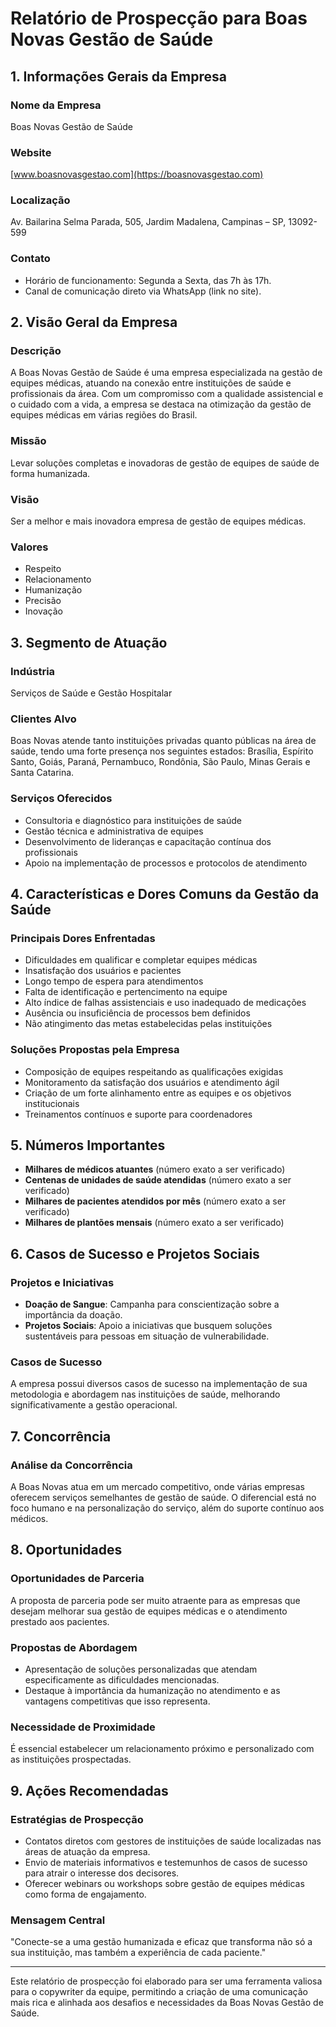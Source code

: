 # Relatório de Prospecção para Boas Novas Gestão de Saúde

## 1. Informações Gerais da Empresa

### Nome da Empresa
Boas Novas Gestão de Saúde

### Website
[www.boasnovasgestao.com](https://boasnovasgestao.com)

### Localização
Av. Bailarina Selma Parada, 505, Jardim Madalena, Campinas – SP, 13092-599

### Contato
- Horário de funcionamento: Segunda a Sexta, das 7h às 17h.
- Canal de comunicação direto via WhatsApp (link no site).

## 2. Visão Geral da Empresa

### Descrição
A Boas Novas Gestão de Saúde é uma empresa especializada na gestão de equipes médicas, atuando na conexão entre instituições de saúde e profissionais da área. Com um compromisso com a qualidade assistencial e o cuidado com a vida, a empresa se destaca na otimização da gestão de equipes médicas em várias regiões do Brasil.

### Missão
Levar soluções completas e inovadoras de gestão de equipes de saúde de forma humanizada.

### Visão
Ser a melhor e mais inovadora empresa de gestão de equipes médicas.

### Valores
- Respeito
- Relacionamento
- Humanização
- Precisão
- Inovação

## 3. Segmento de Atuação

### Indústria
Serviços de Saúde e Gestão Hospitalar

### Clientes Alvo
Boas Novas atende tanto instituições privadas quanto públicas na área de saúde, tendo uma forte presença nos seguintes estados: Brasília, Espírito Santo, Goiás, Paraná, Pernambuco, Rondônia, São Paulo, Minas Gerais e Santa Catarina.

### Serviços Oferecidos
- Consultoria e diagnóstico para instituições de saúde
- Gestão técnica e administrativa de equipes
- Desenvolvimento de lideranças e capacitação contínua dos profissionais
- Apoio na implementação de processos e protocolos de atendimento

## 4. Características e Dores Comuns da Gestão da Saúde

### Principais Dores Enfrentadas
- Dificuldades em qualificar e completar equipes médicas
- Insatisfação dos usuários e pacientes
- Longo tempo de espera para atendimentos
- Falta de identificação e pertencimento na equipe
- Alto índice de falhas assistenciais e uso inadequado de medicações
- Ausência ou insuficiência de processos bem definidos
- Não atingimento das metas estabelecidas pelas instituições

### Soluções Propostas pela Empresa
- Composição de equipes respeitando as qualificações exigidas
- Monitoramento da satisfação dos usuários e atendimento ágil
- Criação de um forte alinhamento entre as equipes e os objetivos institucionais
- Treinamentos contínuos e suporte para coordenadores

## 5. Números Importantes

- **Milhares de médicos atuantes** (número exato a ser verificado)
- **Centenas de unidades de saúde atendidas** (número exato a ser verificado)
- **Milhares de pacientes atendidos por mês** (número exato a ser verificado)
- **Milhares de plantões mensais** (número exato a ser verificado)

## 6. Casos de Sucesso e Projetos Sociais

### Projetos e Iniciativas
- **Doação de Sangue**: Campanha para conscientização sobre a importância da doação.
- **Projetos Sociais**: Apoio a iniciativas que busquem soluções sustentáveis para pessoas em situação de vulnerabilidade.

### Casos de Sucesso
A empresa possui diversos casos de sucesso na implementação de sua metodologia e abordagem nas instituições de saúde, melhorando significativamente a gestão operacional.

## 7. Concorrência

### Análise da Concorrência
A Boas Novas atua em um mercado competitivo, onde várias empresas oferecem serviços semelhantes de gestão de saúde. O diferencial está no foco humano e na personalização do serviço, além do suporte contínuo aos médicos.

## 8. Oportunidades

### Oportunidades de Parceria
A proposta de parceria pode ser muito atraente para as empresas que desejam melhorar sua gestão de equipes médicas e o atendimento prestado aos pacientes.

### Propostas de Abordagem
- Apresentação de soluções personalizadas que atendam especificamente as dificuldades mencionadas.
- Destaque à importância da humanização no atendimento e as vantagens competitivas que isso representa.

### Necessidade de Proximidade
É essencial estabelecer um relacionamento próximo e personalizado com as instituições prospectadas.

## 9. Ações Recomendadas

### Estratégias de Prospecção
- Contatos diretos com gestores de instituições de saúde localizadas nas áreas de atuação da empresa.
- Envio de materiais informativos e testemunhos de casos de sucesso para atrair o interesse dos decisores.
- Oferecer webinars ou workshops sobre gestão de equipes médicas como forma de engajamento.

### Mensagem Central
"Conecte-se a uma gestão humanizada e eficaz que transforma não só a sua instituição, mas também a experiência de cada paciente."

---

Este relatório de prospecção foi elaborado para ser uma ferramenta valiosa para o copywriter da equipe, permitindo a criação de uma comunicação mais rica e alinhada aos desafios e necessidades da Boas Novas Gestão de Saúde.